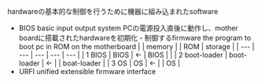 hardwareの基本的な制御を行うために機器に組み込まれたsoftware
- BIOS basic input output system
    PCの電源投入直後に動作し、mother boardに搭載されたhardwareを初期化・制御するfirmware
    the program to boot pc in ROM on the motherboard 
    |  | memory |  | ROM | storage |
    | --- | --- | --- | --- | --- |
    | 1 BIOS | BIOS | ← | BIOS  |  |
    | 2 boot-loader | boot-loader | ← |  | boat-loader |
    | 3 OS | OS | ← |  | OS |
- URFI unified extensible firmware interface